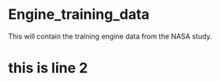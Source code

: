 # Engine_training_data
This will contain the training engine data from the NASA study.  
# this is line 2
